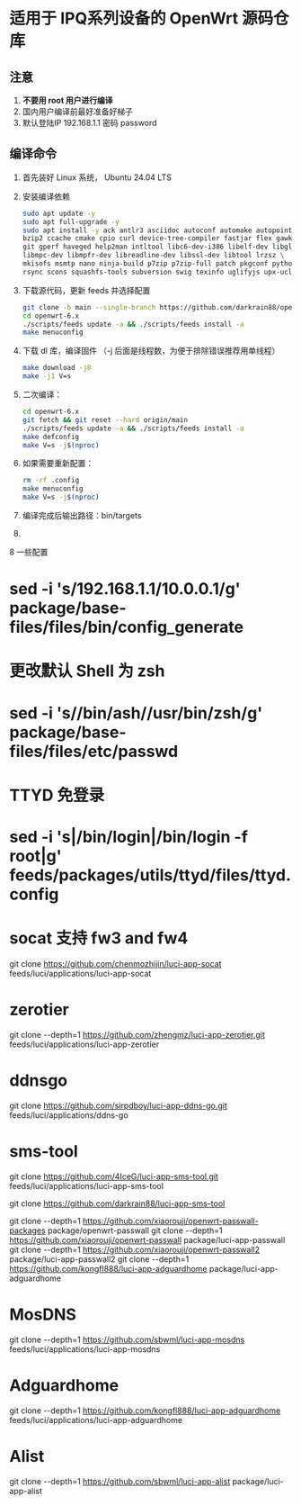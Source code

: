 # 适用于 IPQ系列设备的 OpenWrt 源码仓库

## 注意

1. **不要用 root 用户进行编译**
2. 国内用户编译前最好准备好梯子
3. 默认登陆IP 192.168.1.1 密码 password

## 编译命令

1. 首先装好 Linux 系统， Ubuntu 24.04 LTS

2. 安装编译依赖

   ```bash
   sudo apt update -y
   sudo apt full-upgrade -y
   sudo apt install -y ack antlr3 asciidoc autoconf automake autopoint binutils bison build-essential \
   bzip2 ccache cmake cpio curl device-tree-compiler fastjar flex gawk gettext gcc-multilib g++-multilib \
   git gperf haveged help2man intltool libc6-dev-i386 libelf-dev libglib2.0-dev libgmp3-dev libltdl-dev \
   libmpc-dev libmpfr-dev libreadline-dev libssl-dev libtool lrzsz \
   mkisofs msmtp nano ninja-build p7zip p7zip-full patch pkgconf python3 python3-pip libpython3-dev qemu-utils \
   rsync scons squashfs-tools subversion swig texinfo uglifyjs upx-ucl unzip vim wget xmlto xxd zlib1g-dev
   ```

3. 下载源代码，更新 feeds 并选择配置

   ```bash
   git clone -b main --single-branch https://github.com/darkrain88/openwrt-6.x.git
   cd openwrt-6.x
   ./scripts/feeds update -a && ./scripts/feeds install -a
   make menuconfig
   ```

4. 下载 dl 库，编译固件
（-j 后面是线程数，为便于排除错误推荐用单线程）

   ```bash
   make download -j8
   make -j1 V=s
   ```

5. 二次编译：

   ```bash
   cd openwrt-6.x
   git fetch && git reset --hard origin/main
   ./scripts/feeds update -a && ./scripts/feeds install -a
   make defconfig
   make V=s -j$(nproc)
   ```

6. 如果需要重新配置：

   ```bash
   rm -rf .config
   make menuconfig
   make V=s -j$(nproc)
   ```

7. 编译完成后输出路径：bin/targets
8. 

8 一些配置

# sed -i 's/192.168.1.1/10.0.0.1/g' package/base-files/files/bin/config_generate

# 更改默认 Shell 为 zsh
# sed -i 's/\/bin\/ash/\/usr\/bin\/zsh/g' package/base-files/files/etc/passwd

# TTYD 免登录
# sed -i 's|/bin/login|/bin/login -f root|g' feeds/packages/utils/ttyd/files/ttyd.config

#  socat 支持 fw3 and fw4

git clone https://github.com/chenmozhijin/luci-app-socat  feeds/luci/applications/luci-app-socat

# zerotier
git clone --depth=1 https://github.com/zhengmz/luci-app-zerotier.git feeds/luci/applications/luci-app-zerotier

# ddnsgo
git clone https://github.com/sirpdboy/luci-app-ddns-go.git feeds/luci/applications/ddns-go

# sms-tool

git clone https://github.com/4IceG/luci-app-sms-tool.git  feeds/luci/applications/luci-app-sms-tool

git clone https://github.com/darkrain88/luci-app-sms-tool

git clone --depth=1 https://github.com/xiaorouji/openwrt-passwall-packages package/openwrt-passwall
git clone --depth=1 https://github.com/xiaorouji/openwrt-passwall package/luci-app-passwall
git clone --depth=1 https://github.com/xiaorouji/openwrt-passwall2 package/luci-app-passwall2
git clone --depth=1 https://github.com/kongfl888/luci-app-adguardhome package/luci-app-adguardhome


# MosDNS
git clone --depth=1 https://github.com/sbwml/luci-app-mosdns feeds/luci/applications/luci-app-mosdns

# Adguardhome
git clone --depth=1 https://github.com/kongfl888/luci-app-adguardhome feeds/luci/applications/luci-app-adguardhome
# Alist
git clone --depth=1 https://github.com/sbwml/luci-app-alist package/luci-app-alist


